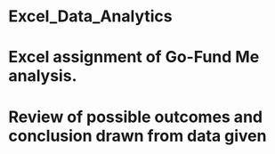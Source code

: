 # Excel_Data_Analytics
# Excel assignment of Go-Fund Me analysis. 
# Review of possible outcomes and conclusion drawn from data given

